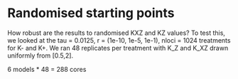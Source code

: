 # Randomised starting points

How robust are the results to randomised KXZ and KZ values? To test this, we looked at the tau = 0.0125, r = (1e-10, 1e-5, 1e-1), nloci = 1024 treatments for K- and K+. We ran 48 replicates per treatment with K_Z and K_XZ drawn uniformly from [0.5,2].

6 models * 48 = 288 cores